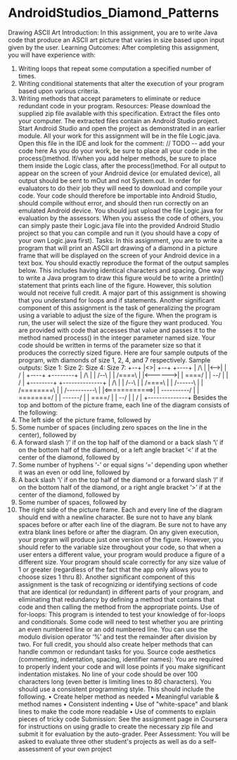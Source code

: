 # AndroidStudios_Diamond_Patterns
Drawing ASCII Art
Introduction:
In this assignment, you are to write Java code that produce an ASCII art picture that varies in
size based upon input given by the user.
Learning Outcomes:
After completing this assignment, you will have experience with:
1. Writing loops that repeat some computation a specified number of times.
2. Writing conditional statements that alter the execution of your program based upon various
criteria.
3. Writing methods that accept parameters to eliminate or reduce redundant code in your
program.
Resources:
Please download the supplied zip file available with this specification. Extract the files onto your
computer. The extracted files contain an Android Studio project. Start Android Studio and open
the project as demonstrated in an earlier module. All your work for this assignment will be in the
file Logic.java. Open this file in the IDE and look for the comment:
// TODO -- add your code here
As you do your work, be sure to place all your code in the process()method. If/when you add
helper methods, be sure to place them inside the Logic class, after the process()method.
For all output to appear on the screen of your Android device (or emulated device), all output
should be sent to mOut and not System.out.
In order for evaluators to do their job they will need to download and compile your code. Your
code should therefore be importable into Android Studio, should compile without error, and
should then run correctly on an emulated Android device. You should just upload the file
Logic.java for evaluation by the assessors. When you assess the code of others, you can
simply paste their Logic.java file into the provided Android Studio project so that you can
compile and run it (you should have a copy of your own Logic.java first).
Tasks:
In this assignment, you are to write a program that will print an ASCII art drawing of a diamond
in a picture frame that will be displayed on the screen of your Android device in a text box. You
should exactly reproduce the format of the output samples below. This includes having identical
characters and spacing. One way to write a Java program to draw this figure would be to write a
println() statement that prints each line of the figure. However, this solution would not
receive full credit. A major part of this assignment is showing that you understand for loops
and if statements.
Another significant component of this assignment is the task of generalizing the program using a
variable to adjust the size of the figure. When the program is run, the user will select the size of
the figure they want produced. You are provided with code that accesses that value and passes it
to the method named process() in the integer parameter named size. Your code should be
written in terms of the parameter size so that it produces the correctly sized figure.
Here are four sample outputs of the program, with diamonds of size 1, 2, 4, and 7 respectively.
Sample outputs:
Size 1: Size 2: Size 4: Size 7:
+--+
|<>|
+--+
+----+
| /\ |
|<-->|
| \/ |
+----+
+--------+
| /\ |
| /--\ |
| /====\ |
|<------>|
| \====/ |
| \--/ |
| \/ |
+--------+
+--------------+
| /\ |
| /--\ |
| /====\ |
| /------\ |
| /========\ |
| /----------\ |
|<============>|
| \----------/ |
| \========/ |
| \------/ |
| \====/ |
| \--/ |
| \/ |
+--------------+
Besides the top and bottom of the picture frame, each line of the diagram consists of the
following:
1. The left side of the picture frame, followed by
2. Some number of spaces (including zero spaces on the line in the center), followed by
3. A forward slash ‘/’ if on the top half of the diamond or a back slash ‘\’ if on the bottom
half of the diamond, or a left angle bracket ‘<’ if at the center of the diamond, followed
by
4. Some number of hyphens ‘-’ or equal signs ‘=’ depending upon whether it was an even
or odd line, followed by
5. A back slash ‘\’ if on the top half of the diamond or a forward slash ‘/’ if on the bottom
half of the diamond, or a right angle bracket ‘>’ if at the center of the diamond, followed
by
6. Some number of spaces, followed by
7. The right side of the picture frame.
Each and every line of the diagram should end with a newline character. Be sure not to have any
blank spaces before or after each line of the diagram. Be sure not to have any extra blank lines
before or after the diagram.
On any given execution, your program will produce just one version of the figure. However, you
should refer to the variable size throughout your code, so that when a user enters a different
value, your program would produce a figure of a different size. Your program should scale
correctly for any size value of 1 or greater (regardless of the fact that the app only allows you
to choose sizes 1 thru 8).
Another significant component of this assignment is the task of recognizing or identifying
sections of code that are identical (or redundant) in different parts of your program, and
eliminating that redundancy by defining a method that contains that code and then calling the
method from the appropriate points.
Use of for-loops: This program is intended to test your knowledge of for-loops and conditionals.
Some code will need to test whether you are printing an even numbered line or an odd numbered
line. You can use the modulo division operator ‘%’ and test the remainder after division by two.
For full credit, you should also create helper methods that can handle common or redundant tasks
for you.
Source code aesthetics (commenting, indentation, spacing, identifier names): You are required to
properly indent your code and will lose points if you make significant indentation mistakes. No
line of your code should be over 100 characters long (even better is limiting lines to 80
characters). You should use a consistent programming style. This should include the following.
• Create helper method as needed
• Meaningful variable & method names
• Consistent indenting
• Use of "white-space" and blank lines to make the code more readable
• Use of comments to explain pieces of tricky code
Submission:
See the assignment page in Coursera for instructions on using gradle to create the necessary zip
file and submit it for evaluation by the auto-grader.
Peer Assessment:
You will be asked to evaluate three other student's projects as well as do a self-assessment of
your own project
